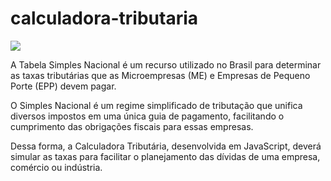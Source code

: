# calculadora-tributaria

<img loading="lazy" src="http://img.shields.io/static/v1?label=STATUS&message=%20EM DESENVOLVIMENTO&color=GREEN&style=for-the-badge"/>

A Tabela Simples Nacional é um recurso utilizado no Brasil para determinar as taxas tributárias que as Microempresas (ME) e Empresas de Pequeno Porte (EPP) devem pagar.

O Simples Nacional é um regime simplificado de tributação que unifica diversos impostos em uma única guia de pagamento, facilitando o cumprimento das obrigações fiscais para essas empresas.

Dessa forma, a Calculadora Tributária, desenvolvida em JavaScript, deverá simular as taxas para facilitar o planejamento das dívidas de uma empresa, comércio ou indústria.

